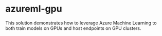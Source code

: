 # azureml-gpu
This solution demonstrates how to leverage Azure Machine Learning to both train models on GPUs and host endpoints on GPU clusters.

